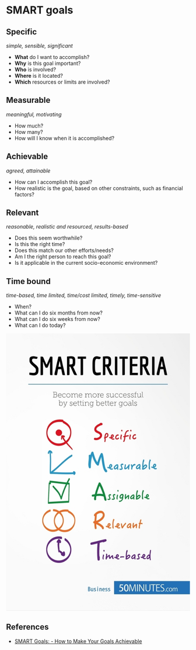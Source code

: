 # SMART goals

## **S**pecific

*simple, sensible, significant*

- **What** do I want to accomplish?
- **Why** is this goal important?
- **Who** is involved?
- **Where** is it located?
- **Which** resources or limits are involved?

## **M**easurable

*meaningful, motivating*

- How much?
- How many?
- How will I know when it is accomplished?

## **A**chievable

*agreed, attainable*

- How can I accomplish this goal?
- How realistic is the goal, based on other constraints, such as financial factors?

## **R**elevant

*reasonable, realistic and resourced, results-based*

- Does this seem worthwhile?
- Is this the right time?
- Does this match our other efforts/needs?
- Am I the right person to reach this goal?
- Is it applicable in the current socio-economic environment?

## **T**ime bound

*time-based, time limited, time/cost limited, timely, time-sensitive*

- When?
- What can I do six months from now?
- What can I do six weeks from now?
- What can I do today?


![](../imgs/smart.png)


## References

- [SMART Goals: - How to Make Your Goals Achievable](https://www.mindtools.com/pages/article/smart-goals.htm)